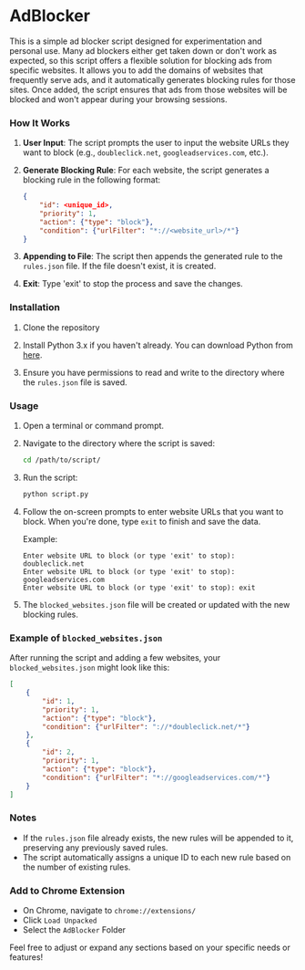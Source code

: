 # AdBlocker
This is a simple ad blocker script designed for experimentation and personal use. Many ad blockers either get taken down or don't work as expected, so this script offers a flexible solution for blocking ads from specific websites. It allows you to add the domains of websites that frequently serve ads, and it automatically generates blocking rules for those sites. Once added, the script ensures that ads from those websites will be blocked and won't appear during your browsing sessions.

### How It Works
1. **User Input**: The script prompts the user to input the website URLs they want to block (e.g., `doubleclick.net`, `googleadservices.com`, etc.).
2. **Generate Blocking Rule**: For each website, the script generates a blocking rule in the following format:
   ```json
   {
       "id": <unique_id>,
       "priority": 1,
       "action": {"type": "block"},
       "condition": {"urlFilter": "*://<website_url>/*"}
   }
   ```
3. **Appending to File**: The script then appends the generated rule to the `rules.json` file. If the file doesn't exist, it is created.

4. **Exit**: Type 'exit' to stop the process and save the changes.

### Installation
1. Clone the repository 

2. Install Python 3.x if you haven't already. You can download Python from [here](https://www.python.org/downloads/).

3. Ensure you have permissions to read and write to the directory where the `rules.json` file is saved.

### Usage
1. Open a terminal or command prompt.

2. Navigate to the directory where the script is saved:
   ```bash
   cd /path/to/script/
   ```

3. Run the script:
   ```bash
   python script.py
   ```

4. Follow the on-screen prompts to enter website URLs that you want to block. When you're done, type `exit` to finish and save the data.

   Example:
   ```
   Enter website URL to block (or type 'exit' to stop): doubleclick.net
   Enter website URL to block (or type 'exit' to stop): googleadservices.com
   Enter website URL to block (or type 'exit' to stop): exit
   ```

5. The `blocked_websites.json` file will be created or updated with the new blocking rules.

### Example of `blocked_websites.json`
After running the script and adding a few websites, your `blocked_websites.json` might look like this:

```json
[
    {
        "id": 1,
        "priority": 1,
        "action": {"type": "block"},
        "condition": {"urlFilter": "://*doubleclick.net/*"}
    },
    {
        "id": 2,
        "priority": 1,
        "action": {"type": "block"},
        "condition": {"urlFilter": "*://googleadservices.com/*"}
    }
]
```

### Notes
- If the `rules.json` file already exists, the new rules will be appended to it, preserving any previously saved rules.
- The script automatically assigns a unique ID to each new rule based on the number of existing rules.

### Add to Chrome Extension
- On Chrome, navigate to `chrome://extensions/`
- Click `Load Unpacked`
- Select the `AdBlocker` Folder 


Feel free to adjust or expand any sections based on your specific needs or features!
